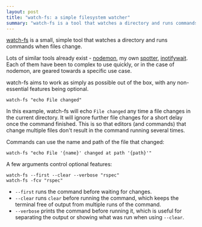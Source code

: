 ```yaml
---
layout: post
title: "watch-fs: a simple filesystem watcher"
summary: "watch-fs is a tool that watches a directory and runs commands when files change"
---
```


[watch-fs](https://github.com/borntyping/watch-fs) is a small, simple tool that watches a directory and runs commands when files change.

Lots of similar tools already exist - [nodemon](https://github.com/remy/nodemon), my own [spotter](https://github.com/borntyping/spotter), [inotifywait](https://github.com/rvoicilas/inotify-tools/wiki). Each of them have been to complex to use quickly, or in the case of nodemon, are geared towards a specific use case.

watch-fs aims to work as simply as possible out of the box, with any non-essential features being optional.

    watch-fs "echo File changed"

In this example, watch-fs will echo `File changed` any time a file changes in the current directory. It will ignore further file changes for a short delay once the command finished. This is so that editors (and commands) that change multiple files don't result in the command running several times.

Commands can use the name and path of the file that changed:

    watch-fs "echo File '{name}' changed at path '{path}'"

A few arguments control optional features:

    watch-fs --first --clear --verbose "rspec"
    watch-fs -fcv "rspec"

* `--first` runs the command before waiting for changes.
* `--clear` runs `clear` before running the command, which keeps the terminal free of output from multiple runs of the command.
* `--verbose` prints the command before running it, which is useful for separating the output or showing what was run when using `--clear`.